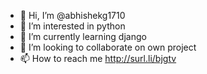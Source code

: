 - 👋 Hi, I’m @abhishekg1710
- 👀 I’m interested in python
- 🌱 I’m currently learning django
- 💞️ I’m looking to collaborate on own project
- 📫 How to reach me http://surl.li/bjgtv

<!---
abhishekg1710/abhishekg1710 is a ✨ special ✨ repository because its `README.md` (this file) appears on your GitHub profile.
You can click the Preview link to take a look at your changes.
--->
